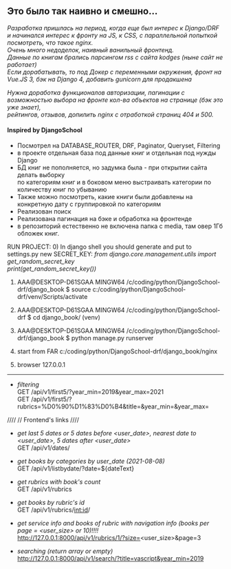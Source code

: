 ## **Это было так наивно и смешно...**
*Разработка пришлась на период, когда еще был интерес к Django/DRF\
и начинался интерес к фронту на JS, к CSS, с параллельной попыткой посмотреть, что такое nginx.\
Очень много недоделок, наивный ванильный фронтенд.\
Данные по книгам брались парсингом rss с сайта kodges (ныне сайт не работает)\
Если дорабатывать, то под Докер с переменными окружения,  фронт на Vue.JS 3, бэк на Django 4, добавить gunicorn для продакшена*

*Нужна доработка функционалов авторизации, пагинации с возможностью выбора на фронте кол-ва объектов на странице (бэк это уже знает),*  
*рейтингов, отзывов, допилить nginx с отработкой страниц 404 и 500.*

#### **Inspired by DjangoSchool**
* Посмотрел на DATABASE_ROUTER, DRF, Paginator, Queryset, Filtering
* в проекте отдельная база под данные книг и отдельная под нужды Django
* БД книг не пополняется, но задумка была - при открытии сайта делать выборку\
  по категориям книг и в боковом меню выстраивать категории по количеству книг по убыванию
* Также можно посмотреть, какие книги были добавлены на конкретную дату с группировкой по категориям
* Реализован поиск
* Реализована пагинация на бэке и обработка на фронтенде
* в репозиторий естественно не включена папка с media, там овер 1Гб обложек книг.


RUN PROJECT:
0) In django shell you should generate and put to settings.py new SECRET_KEY:
*from django.core.management.utils import get_random_secret_key*  \
*print(get_random_secret_key())*

1) AAA@DESKTOP-D61SGAA MINGW64 /c/coding/python/DjangoSchool-drf/django_book
$ source c:/coding/python/DjangoSchool-drf/venv/Scripts/activate

2) AAA@DESKTOP-D61SGAA MINGW64 /c/coding/python/DjangoSchool-drf
$ cd django_book/
(venv)

3) AAA@DESKTOP-D61SGAA MINGW64 /c/coding/python/DjangoSchool-drf/django_book
$ python manage.py runserver

4) start from FAR  c:/coding/python/DjangoSchool-drf/django_book/nginx

5) browser 127.0.0.1

---

* *filtering*  \
GET /api/v1/first5/?year_min=2019&year_max=2021 \
GET /api/v1/first5/?rubrics=%D0%90%D1%83%D0%B4&title=&year_min=&year_max=

////
// Frontend's links
////
* *get last 5 dates or 5 dates before <user_date>, nearest date to <user_date>, 5 dates after <user_date>* \
GET /api/v1/dates/

* *get books by categories by user_date (2021-08-08)*  \
GET /api/v1/listbydate/?date=${dateText}

* *get rubrics with book's count*  \
GET /api/v1/rubrics

* *get books by rubric's id* \
GET /api/v1/rubrics/<int:id>/

* *get service info and books of rubric <id> with navigation info (books per page = <user_size> or 10)!!!!* \
http://127.0.0.1:8000/api/v1/rubrics/1/?size=<user_size>&page=3

* *searching (return array or empty)* \
http://127.0.0.1:8000/api/v1/search/?title=vascript&year_min=2019
